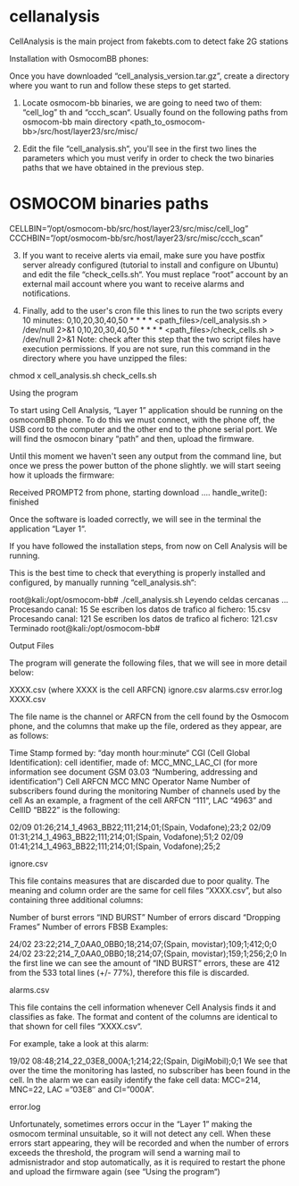 # cellanalysis
CellAnalysis is the main project from fakebts.com to detect fake 2G stations

Installation with OsmocomBB phones:

  Once you have downloaded “cell_analysis_version.tar.gz”, create a directory where you want to run and follow these steps to get started.

  1) Locate osmocom-bb binaries, we are going to need two of them: “cell_log” th and “ccch_scan“. Usually found on the following paths from osmocom-bb main directory
  <path_to_osmocom-bb>/src/host/layer23/src/misc/
  
  2) Edit the file “cell_analysis.sh“, you'll see in the first two lines the parameters which you must verify in order to check the two binaries paths that we have obtained in the previous step.
  # OSMOCOM binaries paths
  CELLBIN=”/opt/osmocom-bb/src/host/layer23/src/misc/cell_log”
  CCCHBIN=”/opt/osmocom-bb/src/host/layer23/src/misc/ccch_scan”
  
  3) If you want to receive alerts via email, make sure you have postfix server already configured (tutorial to install and configure on  Ubuntu) and edit the file “check_cells.sh“. You must replace “root” account by an external mail account where you want to receive   alarms and notifications.

  4) Finally, add to the user's cron file this lines to run the two scripts every 10 minutes:
  0,10,20,30,40,50 * * * * <path_files>/cell_analysis.sh > /dev/null 2>&1
  0,10,20,30,40,50 * * * * <path_files>/check_cells.sh > /dev/null 2>&1
  Note: check after this step that the two script files have execution permissions. If you are not sure, run this command in the directory where you have unzipped the files:

  chmod x cell_analysis.sh check_cells.sh

Using the program

  To start using Cell Analysis, “Layer 1” application should be running on the osmocomBB phone. To do this we must connect, with the phone off, the USB cord to the computer and the other end to the phone serial port. We will find the osmocon binary “path” and then, upload the firmware.
  
  Until this moment we haven't seen any output from the command line, but once we press the power button of the phone slightly. we will start seeing how it uploads the firmware:

Received PROMPT2 from phone, starting download
....
handle_write(): finished

Once the software is loaded correctly, we will see in the terminal the application “Layer 1“.

If you have followed the installation steps, from now on Cell Analysis will be running.

This is the best time to check that everything is properly installed and configured, by manually running “cell_analysis.sh“:

root@kali:/opt/osmocom-bb# ./cell_analysis.sh
Leyendo celdas cercanas …
Procesando canal: 15
Se escriben los datos de trafico al fichero: 15.csv
Procesando canal: 121
Se escriben los datos de trafico al fichero: 121.csv
Terminado
root@kali:/opt/osmocom-bb#


Output Files

The program will generate the following files, that we will see in more detail below:

XXXX.csv (where XXXX is the cell ARFCN)
ignore.csv
alarms.csv
error.log
XXXX.csv

The file name is the channel or ARFCN from the cell found by the Osmocom phone, and the columns that make up the file, ordered as they appear, are as follows:

Time Stamp formed by: “day month hour:minute“
CGI (Cell Global Identification): cell identifier, made of: MCC_MNC_LAC_CI (for more information see document GSM 03.03 “Numbering, addressing and identification”)
Cell ARFCN
MCC
MNC
Operator Name
Number of subscribers found during the monitoring
Number of channels used by the cell
As an example, a fragment of the cell ARFCN “111“, LAC “4963” and CellID “BB22” is the following:

02/09 01:26;214_1_4963_BB22;111;214;01;(Spain, Vodafone);23;2
02/09 01:31;214_1_4963_BB22;111;214;01;(Spain, Vodafone);51;2
02/09 01:41;214_1_4963_BB22;111;214;01;(Spain, Vodafone);25;2

ignore.csv

This file contains measures that are discarded due to poor quality. The meaning and column order are the same for cell files “XXXX.csv”, but also containing three additional columns:

Number of burst errors “IND BURST”
Number of errors discard “Dropping Frames”
Number of errors FBSB
Examples:

24/02 23:22;214_7_0AA0_0BB0;18;214;07;(Spain, movistar);109;1;412;0;0
24/02 23:22;214_7_0AA0_0BB0;18;214;07;(Spain, movistar);159;1;256;2;0
In the first line we can see the amount of “IND BURST” errors, these are 412 from the 533 total lines (+/- 77%), therefore this file is discarded.

alarms.csv

This file contains the cell information whenever Cell Analysis finds it and classifies as fake. The format and content of the columns are identical to that shown for cell files “XXXX.csv“.

For example, take a look at this alarm:

19/02 08:48;214_22_03E8_000A;1;214;22;(Spain, DigiMobil);0;1
We see that over the time the monitoring has lasted, no subscriber has been found in the cell. In the alarm we can easily identify the fake cell data: MCC=214, MNC=22, LAC =”03E8″ and CI=”000A”.

error.log

Unfortunately, sometimes errors occur in the “Layer 1” making the osmocom terminal unsuitable, so it will not detect any cell. When these errors start appearing, they will be recorded and when the number of errors exceeds the threshold, the program will send a warning mail to admisnistrador and stop automatically, as it is required to restart the phone and upload the firmware again (see “Using the program“)
